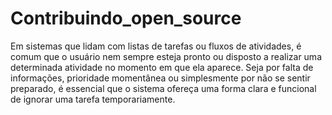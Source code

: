 # Contribuindo_open_source
Em sistemas que lidam com listas de tarefas ou fluxos de atividades, é comum que o usuário nem sempre esteja pronto ou disposto a realizar uma determinada atividade no momento em que ela aparece. Seja por falta de informações, prioridade momentânea ou simplesmente por não se sentir preparado, é essencial que o sistema ofereça uma forma clara e funcional de ignorar uma tarefa temporariamente. 

